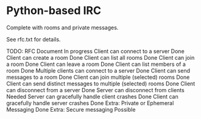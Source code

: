 # Python-based IRC

Complete with rooms and private messages.

See rfc.txt for details.

TODO:
RFC Document
    In progress
Client can connect to a server
    Done
Client can create a room
    Done
Client can list all rooms
    Done
Client can join a room
    Done
Client can leave a room
    Done
Client can list members of a room
    Done
Multiple clients can connect to a server
    Done
Client can send messages to a room
    Done
Client can join multiple (selected) rooms
    Done
Client can send distinct messages to multiple (selected) rooms
    Done
Client can disconnect from a server
    Done
Server can disconnect from clients
    Needed
Server can gracefully handle client crashes
    Done
Client can gracefully handle server crashes
    Done
Extra: Private or Ephemeral Messaging
    Done
Extra: Secure messaging
    Possible